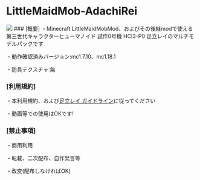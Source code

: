 # LittleMaidMob-AdachiRei
<img src="https://img.shields.io/github/downloads/haineko0407/LittleMaidMob-AdachiRei/total?style=for-the-badge">
### [概要]
・Minecraft LittleMaidMobMod、およびその後継modで使える 第三世代キャラクターヒューマノイド 試作0号機 HCI3-P0 足立レイのマルチモデルパックです

・動作確認済みバージョン:mc1.7.10、mc1.18.1

・防具テクスチャ:無

### [利用規約]
・本利用規約、および[足立レイ ガイドライン](http://adachirei.seesaa.net/article/460284422.html)に従ってください

・動画等での使用はOKです!

### [禁止事項]
・商用利用

・転載、二次配布、自作発言等

・改変(配布しなければOK)
